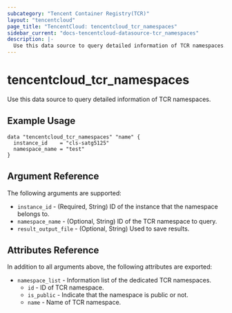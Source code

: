 ```yaml
---
subcategory: "Tencent Container Registry(TCR)"
layout: "tencentcloud"
page_title: "TencentCloud: tencentcloud_tcr_namespaces"
sidebar_current: "docs-tencentcloud-datasource-tcr_namespaces"
description: |-
  Use this data source to query detailed information of TCR namespaces.
---
```


# tencentcloud_tcr_namespaces

Use this data source to query detailed information of TCR namespaces.

## Example Usage

```hcl
data "tencentcloud_tcr_namespaces" "name" {
  instance_id    = "cls-satg5125"
  namespace_name = "test"
}
```

## Argument Reference

The following arguments are supported:

* `instance_id` - (Required, String) ID of the instance that the namespace belongs to.
* `namespace_name` - (Optional, String) ID of the TCR namespace to query.
* `result_output_file` - (Optional, String) Used to save results.

## Attributes Reference

In addition to all arguments above, the following attributes are exported:

* `namespace_list` - Information list of the dedicated TCR namespaces.
  * `id` - ID of TCR namespace.
  * `is_public` - Indicate that the namespace is public or not.
  * `name` - Name of TCR namespace.


